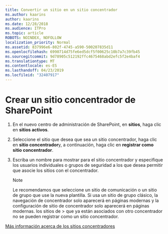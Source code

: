 ```yaml
---
title: Convertir un sitio en un sitio concentrador
ms.author: kaarins
author: kaarins
ms.date: 12/28/2018
ms.audience: ITPro
ms.topic: article
ROBOTS: NOINDEX, NOFOLLOW
localization_priority: Normal
ms.assetid: 837996e6-802f-4745-a590-500207835d11
ms.openlocfilehash: 6990714d75fe6ed5dcf5f00625c10b7a7c39fb45
ms.sourcegitcommit: 9d78905c512192ffc4675468abd2efc5f2e4baf4
ms.translationtype: MT
ms.contentlocale: es-ES
ms.lasthandoff: 04/23/2019
ms.locfileid: "32407917"
---
```

# <a name="create-a-sharepoint-hub-site"></a>Crear un sitio concentrador de SharePoint

1. En el nuevo centro de administración de SharePoint, en **sitios**, haga clic en **sitios activos**. 
    
2. Seleccione el sitio que desea que sea un sitio concentrador, haga clic en **sitio concentrador**y, a continuación, haga clic en **registrar como sitio concentrador**. 
    
3. Escriba un nombre para mostrar para el sitio concentrador y especifique los usuarios individuales o grupos de seguridad a los que desea permitir que asocie los sitios con el concentrador.
    
    > [!NOTE]
    >  Le recomendamos que seleccione un sitio de comunicación o un sitio de grupo que use la nueva plantilla. Si usa un sitio de grupo clásico, la navegación de concentrador solo aparecerá en páginas modernas y la configuración de sitio de concentrador solo aparecerá en páginas modernas. los sitios de > que ya están asociados con otro concentrador no se pueden registrar como un sitio concentrador. 
  
[Más información acerca de los sitios concentradores](https://go.microsoft.com/fwlink/?linkid=869149)
  

